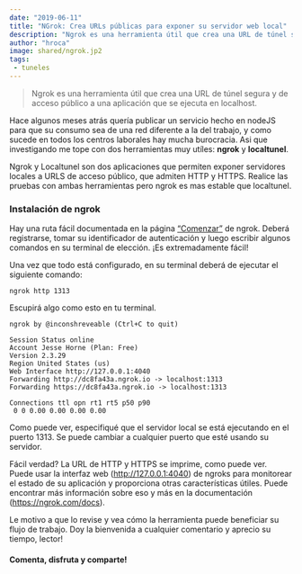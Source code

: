 ```yaml
---
date: "2019-06-11"
title: "NGrok: Crea URLs públicas para exponer su servidor web local"
description: "Ngrok es una herramienta útil que crea una URL de túnel segura y de acceso público a una aplicación que se ejecuta en localhost."
author: "hroca"
image: shared/ngrok.jp2
tags:
 - tuneles
---
```


> Ngrok es una herramienta útil que crea una URL de túnel segura y de acceso público a una aplicación que se ejecuta en localhost.

Hace algunos meses atrás quería publicar un servicio hecho en nodeJS para que su consumo sea de una red diferente a la del trabajo, y como sucede en todos los centros laborales hay mucha burocracia. Asi que investigando me tope con dos herramientas muy utíles: **ngrok** y **localtunel**.

Ngrok y Localtunel son dos aplicaciones que permiten exponer servidores locales a URLS de acceso público, que admiten HTTP y HTTPS.
Realice las pruebas con ambas herramientas pero ngrok es mas estable que localtunel.

### Instalación de ngrok

Hay una ruta fácil documentada en la página [“Comenzar”](https://dashboard.ngrok.com/login) de ngrok. Deberá registrarse, tomar su identificador de autenticación y luego escribir algunos comandos en su terminal de elección. ¡Es extremadamente fácil!

Una vez que todo está configurado, en su terminal deberá de ejecutar el siguiente comando:

```
ngrok http 1313
```

Escupirá algo como esto en tu terminal. 

```
ngrok by @inconshreveable (Ctrl+C to quit)
 
Session Status online 
Account Jesse Horne (Plan: Free) 
Version 2.3.29
Region United States (us) 
Web Interface http://127.0.0.1:4040 
Forwarding http://dc8fa43a.ngrok.io -> localhost:1313 
Forwarding https://dc8fa43a.ngrok.io -> localhost:1313 
 
Connections ttl opn rt1 rt5 p50 p90 
 0 0 0.00 0.00 0.00 0.00
```

Como puede ver, especifiqué que el servidor local se está ejecutando en el puerto 1313. Se puede cambiar a cualquier puerto que esté usando su servidor.

Fácil verdad? La URL de HTTP y HTTPS se imprime, como puede ver. Puede usar la interfaz web (http://127.0.0.1:4040) de ngroks para monitorear el estado de su aplicación y proporciona otras características útiles. Puede encontrar más información sobre eso y más en la documentación (https://ngrok.com/docs).

Le motivo a que lo revise y vea cómo la herramienta puede beneficiar su flujo de trabajo. Doy la bienvenida a cualquier comentario y aprecio su tiempo, lector!

#### Comenta, disfruta y comparte! 